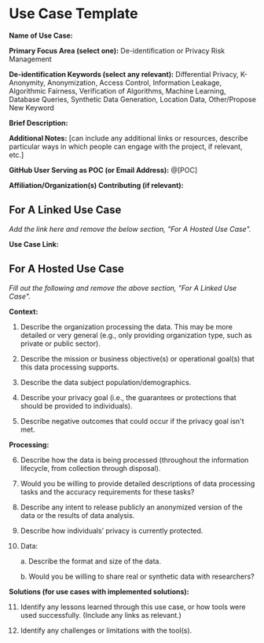 # Use Case Template

**Name of Use Case:**

**Primary Focus Area (select one):** De-identification or Privacy Risk Management

**De-identification Keywords (select any relevant):** Differential Privacy, K-Anonymity, Anonymization, Access Control, Information Leakage, Algorithmic Fairness, Verification of Algorithms, Machine Learning, Database Queries, Synthetic Data Generation, Location Data, Other/Propose New Keyword

**Brief Description:**

**Additional Notes:** [can include any additional links or resources, describe particular ways in which people can engage with the project, if relevant, etc.]

**GitHub User Serving as POC (or Email Address):** @[POC]

**Affiliation/Organization(s) Contributing (if relevant):**

## For A Linked Use Case
*Add the link here and remove the below section, "For A Hosted Use Case".*

**Use Case Link:**

## For A Hosted Use Case
*Fill out the following and remove the above section, "For A Linked Use Case".*

**Context:**

1. Describe the organization processing the data. This may be more detailed or very general (e.g., only providing organization type, such as private or public sector).

2. Describe the mission or business objective(s) or operational goal(s) that this data processing supports.

3. Describe the data subject population/demographics.

4. Describe your privacy goal (i.e., the guarantees or protections that should be provided to individuals).

5. Describe negative outcomes that could occur if the privacy goal isn't met.

**Processing:**

6. Describe how the data is being processed (throughout the information lifecycle, from collection through disposal).

7. Would you be willing to provide detailed descriptions of data processing tasks and the accuracy requirements for these tasks?

8. Describe any intent to release publicly an anonymized version of the data or the results of data analysis.

9. Describe how individuals’ privacy is currently protected.

10. Data:

	a. Describe the format and size of the data.

	b. Would you be willing to share real or synthetic data with researchers?

**Solutions (for use cases with implemented solutions):**

11. Identify any lessons learned through this use case, or how tools were used successfully. (Include any links as relevant.)

12. Identify any challenges or limitations with the tool(s).
